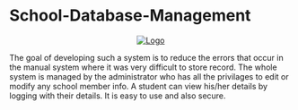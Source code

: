 # School-Database-Management
<p align="center">
  <a href="https://github.com/vanshhhhh">
    <img src="https://github.com/vanshhhhh/vanshhhhh.github.io/blob/master/assets/img/database.jpg" alt="Logo"> 
  </a>
</p>
The goal of developing such a system is to reduce the errors that occur in the manual system where it was very difficult to store record. The whole system is managed by the administrator who has all the privilages to edit or modify any school member info. A student can view his/her details by logging with their details. It is easy to use and also secure.
